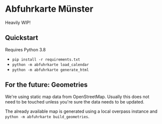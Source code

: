 # Abfuhrkarte Münster

Heavily WIP!

## Quickstart

Requires Python 3.8

- `pip install -r requirements.txt`
- `python -m abfuhrkarte load_calendar`
- `python -m abfuhrkarte generate_html`

## For the future: Geometries

We're using static map data from OpenStreetMap. Usually this does not need to be touched unless you're sure the data needs to be updated.

The already available map is generated using a local overpass instance and `python -m abfuhrkarte build_geometries`.
